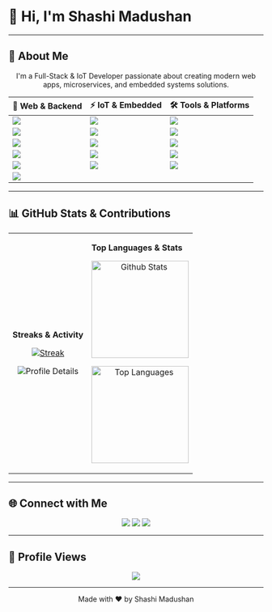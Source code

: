 # 👋 Hi, I'm Shashi Madushan
---

## 💼 About Me
<p align="center">
I'm a Full-Stack & IoT Developer passionate about creating modern web apps, microservices, and embedded systems solutions.
</p>

<div align="center">

| 🔹 Web & Backend | ⚡ IoT & Embedded | 🛠 Tools & Platforms |
|-----------------|-----------------|-------------------|
| <img src="https://img.shields.io/badge/React-61DAFB?style=for-the-badge&logo=react&logoColor=white"/> | <img src="https://img.shields.io/badge/Arduino-D32F2F?style=for-the-badge&logo=arduino&logoColor=white"/> | <img src="https://img.shields.io/badge/Git-F05032?style=for-the-badge&logo=git&logoColor=white"/> |
| <img src="https://img.shields.io/badge/Next.js-000000?style=for-the-badge&logo=next.js&logoColor=white"/> | <img src="https://img.shields.io/badge/ESP32-3DDC84?style=for-the-badge&logo=espressif&logoColor=white"/> | <img src="https://img.shields.io/badge/GitHub-181717?style=for-the-badge&logo=github&logoColor=white"/> |
| <img src="https://img.shields.io/badge/Node.js-339933?style=for-the-badge&logo=node.js&logoColor=white"/> | <img src="https://img.shields.io/badge/ESP8266-3DDC84?style=for-the-badge&logo=espressif&logoColor=white"/> | <img src="https://img.shields.io/badge/Docker-2496ED?style=for-the-badge&logo=docker&logoColor=white"/> |
| <img src="https://img.shields.io/badge/Express.js-000000?style=for-the-badge&logo=express&logoColor=white"/> | <img src="https://img.shields.io/badge/C/C++-00599C?style=for-the-badge&logo=c%2B%2B&logoColor=white"/> | <img src="https://img.shields.io/badge/Kubernetes-326CE5?style=for-the-badge&logo=kubernetes&logoColor=white"/> |
| <img src="https://img.shields.io/badge/Java-007396?style=for-the-badge&logo=java&logoColor=white"/> | <img src="https://img.shields.io/badge/Raspberry%20Pi-BD2C00?style=for-the-badge&logo=raspberry-pi&logoColor=white"/> | <img src="https://img.shields.io/badge/MongoDB-47A248?style=for-the-badge&logo=mongodb&logoColor=white"/> |
| <img src="https://img.shields.io/badge/Spring%20Boot-6DB33F?style=for-the-badge&logo=spring&logoColor=white"/> |  |  |
</div>

---

## 📊 GitHub Stats & Contributions

<div align="center">

<table>
<tr>
<td>

**Streaks & Activity**

<p align="center">
  <a href="https://github.com/Shashi-Madushan">
    <img src="https://github-readme-streak-stats.herokuapp.com/?user=Shashi-Madushan&theme=radical&border=7F3FBF&background=0D1117" alt="Streak"/>
  </a>
</p>

<p align="center">
  <img src="https://github-profile-summary-cards.vercel.app/api/cards/profile-details?username=Shashi-Madushan&theme=radical" alt="Profile Details"/>
</p>

</td>

<td>

**Top Languages & Stats**

<p align="center">
  <img alt="Github Stats" src="https://denvercoder1-github-readme-stats.vercel.app/api?username=Shashi-Madushan&show_icons=true&count_private=true&theme=react&border_color=7F3FBF&bg_color=0D1117&title_color=F85D7F&icon_color=F8D866" height="192px"/>
</p>

<p align="center">
  <img alt="Top Languages" src="https://denvercoder1-github-readme-stats.vercel.app/api/top-langs/?username=Shashi-Madushan&langs_count=10&layout=compact&theme=react&border_color=7F3FBF&bg_color=0D1117&title_color=F85D7F&icon_color=F8D866" height="192px"/>
</p>

</td>
</tr>
</table>

</div>

---

## 🌐 Connect with Me

<p align="center">
  <a href="https://www.linkedin.com/in/shashi-madushan" target="_blank"><img src="https://img.shields.io/badge/LinkedIn-0077B5?style=for-the-badge&logo=linkedin&logoColor=white"/></a>
  <a href="mailto:shashisulakshan8088@gmail.com" target="_blank"><img src="https://img.shields.io/badge/Gmail-D14836?style=for-the-badge&logo=gmail&logoColor=white"/></a>
  <a href="https://github.com/Shashi-Madushan" target="_blank"><img src="https://img.shields.io/badge/GitHub-181717?style=for-the-badge&logo=github&logoColor=white"/></a>
</p>

---

## 👀 Profile Views

<p align="center">
  <img src="https://komarev.com/ghpvc/?username=Shashi-Madushan&color=7F3FBF&style=flat-square"/>
</p>

---

<p align="center">
  Made with ❤️ by Shashi Madushan
</p>
